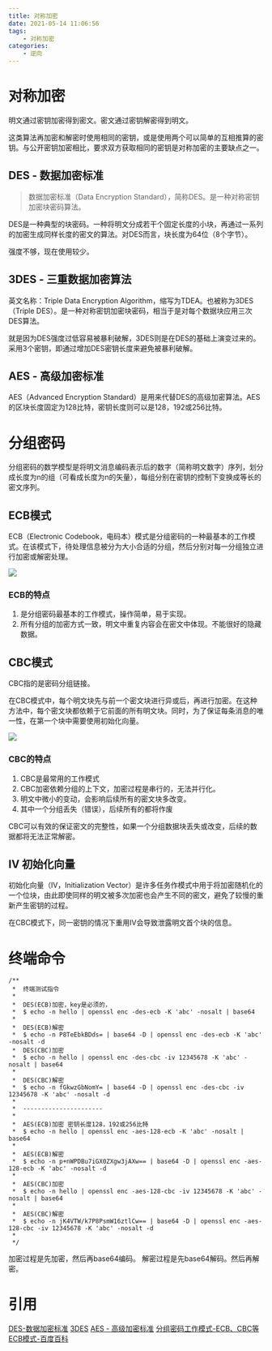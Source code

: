 ```yaml
---
title: 对称加密
date: 2021-05-14 11:06:56
tags:
    - 对称加密
categories:
    - 逆向
---
```



# 对称加密

明文通过密钥加密得到密文。密文通过密钥解密得到明文。

这类算法再加密和解密时使用相同的密钥，或是使用两个可以简单的互相推算的密钥。与公开密钥加密相比，要求双方获取相同的密钥是对称加密的主要缺点之一。

## DES - 数据加密标准

> 数据加密标准（Data Encryption Standard），简称DES。是一种对称密钥加密块密码算法。
 
DES是一种典型的块密码。一种将明文分成若干个固定长度的小块，再通过一系列的加密生成同样长度的密文的算法。对DES而言，块长度为64位（8个字节）。

强度不够，现在使用较少。

## 3DES - 三重数据加密算法

英文名称：Triple Data Encryption Algorithm，缩写为TDEA。也被称为3DES（Triple DES）。是一种对称密钥加密块密码，相当于是对每个数据块应用三次DES算法。

就是因为DES强度过低容易被暴利破解，3DES则是在DES的基础上演变过来的。采用3个密钥，即通过增加DES密钥长度来避免被暴利破解。

## AES - 高级加密标准
AES（Advanced Encryption Standard）是用来代替DES的高级加密算法。AES的区块长度固定为128比特，密钥长度则可以是128，192或256比特。

# 分组密码

分组密码的数学模型是将明文消息编码表示后的数字（简称明文数字）序列，划分成长度为n的组（可看成长度为n的矢量），每组分别在密钥的控制下变换成等长的密文序列。

## ECB模式
ECB（Electronic Codebook，电码本）模式是分组密码的一种最基本的工作模式。在该模式下，待处理信息被分为大小合适的分组，然后分别对每一分组独立进行加密或解密处理。

![](ECB.jpg)

### ECB的特点

1. 是分组密码最基本的工作模式，操作简单，易于实现。
2. 所有分组的加密方式一致，明文中重复内容会在密文中体现。不能很好的隐藏数据。

## CBC模式
CBC指的是密码分组链接。

在CBC模式中，每个明文块先与前一个密文块进行异或后，再进行加密。在这种方法中，每个密文块都依赖于它前面的所有明文块。同时，为了保证每条消息的唯一性，在第一个块中需要使用初始化向量。

![](CBC.jpg)

### CBC的特点

1. CBC是最常用的工作模式
2. CBC加密依赖分组的上下文，加密过程是串行的，无法并行化。
3. 明文中微小的变动，会影响后续所有的密文块多改变。
4. 其中一个分组丢失（错误），后续所有的都将作废

CBC可以有效的保证密文的完整性，如果一个分组数据块丢失或改变，后续的数据都将无法正常解密。

## IV 初始化向量

初始化向量（IV，Initialization Vector）是许多任务作模式中用于将加密随机化的一个位块，由此即使同样的明文被多次加密也会产生不同的密文，避免了较慢的重新产生密钥的过程。

在CBC模式下，同一密钥的情况下重用IV会导致泄露明文首个块的信息。

# 终端命令

```
/**
 *  终端测试指令
 *
 *  DES(ECB)加密，key是必须的，
 *  $ echo -n hello | openssl enc -des-ecb -K 'abc' -nosalt | base64
 *
 *  DES(ECB)解密
 *  $ echo -n P8TeEbkBDds= | base64 -D | openssl enc -des-ecb -K 'abc' -nosalt -d
 *  DES(CBC)加密
 *  $ echo -n hello | openssl enc -des-cbc -iv 12345678 -K 'abc' -nosalt | base64
 *  
 *  DES(CBC)解密
 *  $ echo -n fGkwzGbNomY= | base64 -D | openssl enc -des-cbc -iv 12345678 -K 'abc' -nosalt -d
 *
 *  ----------------------
 * 
 *  AES(ECB)加密 密钥长度128，192或256比特
 *  $ echo -n hello | openssl enc -aes-128-ecb -K 'abc' -nosalt | base64
 *
 *  AES(ECB)解密
 *  $ echo -n p+nWPDBu7iGX0ZXgw3jAXw== | base64 -D | openssl enc -aes-128-ecb -K 'abc' -nosalt -d
 *  
 *  AES(CBC)加密
 *  $ echo -n hello | openssl enc -aes-128-cbc -iv 12345678 -K 'abc' -nosalt | base64
 *
 *  AES(CBC)解密
 *  $ echo -n jK4VTW/k7P8PsmW16ztlCw== | base64 -D | openssl enc -aes-128-cbc -iv 12345678 -K 'abc' -nosalt -d
 *
 */
 ```

加密过程是先加密，然后再base64编码。
解密过程是先base64解码。然后再解密。

# 引用

[DES-数据加密标准](https://zh.wikipedia.org/wiki/%E8%B3%87%E6%96%99%E5%8A%A0%E5%AF%86%E6%A8%99%E6%BA%96)
[3DES](https://zh.wikipedia.org/wiki/3DES)
[AES - 高级加密标准](https://zh.wikipedia.org/wiki/%E9%AB%98%E7%BA%A7%E5%8A%A0%E5%AF%86%E6%A0%87%E5%87%86)
[分组密码工作模式-ECB、CBC等](https://zh.wikipedia.org/wiki/%E5%88%86%E7%BB%84%E5%AF%86%E7%A0%81%E5%B7%A5%E4%BD%9C%E6%A8%A1%E5%BC%8F)
[ECB模式-百度百科](https://baike.baidu.com/item/ECB%E6%A8%A1%E5%BC%8F)


